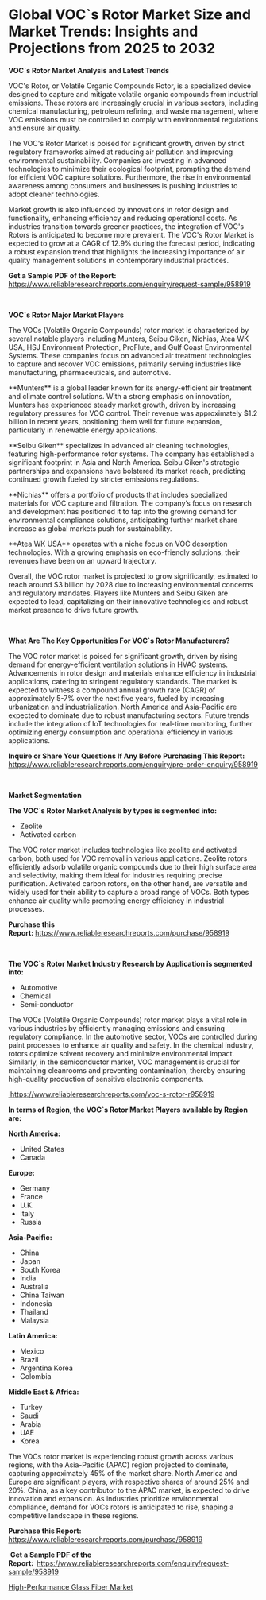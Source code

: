 <p><h1>Global VOC`s Rotor Market Size and Market Trends: Insights and Projections from 2025 to 2032</h1></p><p><strong>VOC`s Rotor Market Analysis and Latest Trends</strong></p>
<p><p>VOC's Rotor, or Volatile Organic Compounds Rotor, is a specialized device designed to capture and mitigate volatile organic compounds from industrial emissions. These rotors are increasingly crucial in various sectors, including chemical manufacturing, petroleum refining, and waste management, where VOC emissions must be controlled to comply with environmental regulations and ensure air quality.</p><p>The VOC's Rotor Market is poised for significant growth, driven by strict regulatory frameworks aimed at reducing air pollution and improving environmental sustainability. Companies are investing in advanced technologies to minimize their ecological footprint, prompting the demand for efficient VOC capture solutions. Furthermore, the rise in environmental awareness among consumers and businesses is pushing industries to adopt cleaner technologies.</p><p>Market growth is also influenced by innovations in rotor design and functionality, enhancing efficiency and reducing operational costs. As industries transition towards greener practices, the integration of VOC's Rotors is anticipated to become more prevalent. The VOC's Rotor Market is expected to grow at a CAGR of 12.9% during the forecast period, indicating a robust expansion trend that highlights the increasing importance of air quality management solutions in contemporary industrial practices.</p></p>
<p><strong>Get a Sample PDF of the Report:&nbsp;</strong> <a href="https://www.reliableresearchreports.com/enquiry/request-sample/958919?utm_campaign=3020&utm_medium=2&utm_source=Github&utm_content=ia&utm_term=21032025&utm_id=vocs-rotor">https://www.reliableresearchreports.com/enquiry/request-sample/958919</a></p>
<p>&nbsp;</p>
<p><strong>VOC`s Rotor Major Market Players</strong></p>
<p><p>The VOCs (Volatile Organic Compounds) rotor market is characterized by several notable players including Munters, Seibu Giken, Nichias, Atea WK USA, HSJ Environment Protection, ProFlute, and Gulf Coast Environmental Systems. These companies focus on advanced air treatment technologies to capture and recover VOC emissions, primarily serving industries like manufacturing, pharmaceuticals, and automotive.</p><p>**Munters** is a global leader known for its energy-efficient air treatment and climate control solutions. With a strong emphasis on innovation, Munters has experienced steady market growth, driven by increasing regulatory pressures for VOC control. Their revenue was approximately $1.2 billion in recent years, positioning them well for future expansion, particularly in renewable energy applications.</p><p>**Seibu Giken** specializes in advanced air cleaning technologies, featuring high-performance rotor systems. The company has established a significant footprint in Asia and North America. Seibu Giken's strategic partnerships and expansions have bolstered its market reach, predicting continued growth fueled by stricter emissions regulations.</p><p>**Nichias** offers a portfolio of products that includes specialized materials for VOC capture and filtration. The company’s focus on research and development has positioned it to tap into the growing demand for environmental compliance solutions, anticipating further market share increase as global markets push for sustainability.</p><p>**Atea WK USA** operates with a niche focus on VOC desorption technologies. With a growing emphasis on eco-friendly solutions, their revenues have been on an upward trajectory. </p><p>Overall, the VOC rotor market is projected to grow significantly, estimated to reach around $3 billion by 2028 due to increasing environmental concerns and regulatory mandates. Players like Munters and Seibu Giken are expected to lead, capitalizing on their innovative technologies and robust market presence to drive future growth.</p></p>
<p>&nbsp;</p>
<p><strong>What Are The Key Opportunities For VOC`s Rotor Manufacturers?</strong></p>
<p><p>The VOC rotor market is poised for significant growth, driven by rising demand for energy-efficient ventilation solutions in HVAC systems. Advancements in rotor design and materials enhance efficiency in industrial applications, catering to stringent regulatory standards. The market is expected to witness a compound annual growth rate (CAGR) of approximately 5-7% over the next five years, fueled by increasing urbanization and industrialization. North America and Asia-Pacific are expected to dominate due to robust manufacturing sectors. Future trends include the integration of IoT technologies for real-time monitoring, further optimizing energy consumption and operational efficiency in various applications.</p></p>
<p><strong>Inquire or Share Your Questions If Any Before Purchasing This Report:</strong> <a href="https://www.reliableresearchreports.com/enquiry/pre-order-enquiry/958919?utm_campaign=3020&utm_medium=2&utm_source=Github&utm_content=ia&utm_term=21032025&utm_id=vocs-rotor">https://www.reliableresearchreports.com/enquiry/pre-order-enquiry/958919</a></p>
<p>&nbsp;</p>
<p><strong>Market Segmentation</strong></p>
<p><strong>The VOC`s Rotor Market Analysis by types is segmented into:</strong></p>
<p><ul><li>Zeolite</li><li>Activated carbon</li></ul></p>
<p><p>The VOC rotor market includes technologies like zeolite and activated carbon, both used for VOC removal in various applications. Zeolite rotors efficiently adsorb volatile organic compounds due to their high surface area and selectivity, making them ideal for industries requiring precise purification. Activated carbon rotors, on the other hand, are versatile and widely used for their ability to capture a broad range of VOCs. Both types enhance air quality while promoting energy efficiency in industrial processes.</p></p>
<p><strong>Purchase this Report:&nbsp;</strong><a href="https://www.reliableresearchreports.com/purchase/958919?utm_campaign=3020&utm_medium=2&utm_source=Github&utm_content=ia&utm_term=21032025&utm_id=vocs-rotor">https://www.reliableresearchreports.com/purchase/958919</a></p>
<p>&nbsp;</p>
<p><strong>The VOC`s Rotor Market Industry Research by Application is segmented into:</strong></p>
<p><ul><li>Automotive</li><li>Chemical</li><li>Semi-conductor</li></ul></p>
<p><p>The VOCs (Volatile Organic Compounds) rotor market plays a vital role in various industries by efficiently managing emissions and ensuring regulatory compliance. In the automotive sector, VOCs are controlled during paint processes to enhance air quality and safety. In the chemical industry, rotors optimize solvent recovery and minimize environmental impact. Similarly, in the semiconductor market, VOC management is crucial for maintaining cleanrooms and preventing contamination, thereby ensuring high-quality production of sensitive electronic components.</p></p>
<p><a href="https://www.reliableresearchreports.com/voc-s-rotor-r958919?utm_campaign=3020&utm_medium=2&utm_source=Github&utm_content=ia&utm_term=21032025&utm_id=vocs-rotor">&nbsp;https://www.reliableresearchreports.com/voc-s-rotor-r958919</a></p>
<p><strong>In terms of Region, the VOC`s Rotor Market Players available by Region are:</strong></p>
<p>
    <p> <strong> North America: </strong>
        <ul>
            <li>United States</li>
            <li>Canada</li>
        </ul>
        </p> 
    <p> <strong> Europe: </strong>
        <ul>
            <li>Germany</li>
            <li>France</li>
            <li>U.K.</li>
            <li>Italy</li>
            <li>Russia</li>
        </ul>
        </p> 
    <p> <strong> Asia-Pacific: </strong>
        <ul>
            <li>China</li>
            <li>Japan</li>
            <li>South Korea</li>
            <li>India</li>
            <li>Australia</li>
            <li>China Taiwan</li>
            <li>Indonesia</li>
            <li>Thailand</li>
            <li>Malaysia</li>
        </ul>
        </p> 
    <p> <strong> Latin America: </strong>
        <ul>
            <li>Mexico</li>
            <li>Brazil</li>
            <li>Argentina Korea</li>
            <li>Colombia</li>
        </ul>
        </p> 
    <p> <strong> Middle East & Africa: </strong>
        <ul>
            <li>Turkey</li>
            <li>Saudi</li>
            <li>Arabia</li>
            <li>UAE</li>
            <li>Korea</li>
        </ul>
    </p>
    </p>
<p><p>The VOCs rotor market is experiencing robust growth across various regions, with the Asia-Pacific (APAC) region projected to dominate, capturing approximately 45% of the market share. North America and Europe are significant players, with respective shares of around 25% and 20%. China, as a key contributor to the APAC market, is expected to drive innovation and expansion. As industries prioritize environmental compliance, demand for VOCs rotors is anticipated to rise, shaping a competitive landscape in these regions.</p></p>
<p><strong>Purchase this Report: </strong><a href="https://www.reliableresearchreports.com/purchase/958919?utm_campaign=3020&utm_medium=2&utm_source=Github&utm_content=ia&utm_term=21032025&utm_id=vocs-rotor">https://www.reliableresearchreports.com/purchase/958919</a></p>
<p>&nbsp;<strong>Get a Sample PDF of the Report:&nbsp;&nbsp;</strong><a href="https://www.reliableresearchreports.com/enquiry/request-sample/958919?utm_campaign=3020&utm_medium=2&utm_source=Github&utm_content=ia&utm_term=21032025&utm_id=vocs-rotor">https://www.reliableresearchreports.com/enquiry/request-sample/958919</a></p>
<p><strong></strong></p>
<p><p><a href="https://github.com/zitanebeibit9/Market-Research-Report-List-1/blob/main/high-performance-glass-fiber-market.md?utm_campaign=3020&utm_medium=2&utm_source=Github&utm_content=ia&utm_term=21032025&utm_id=vocs-rotor">High-Performance Glass Fiber Market</a></p></p>